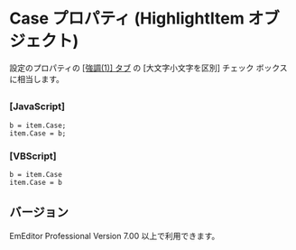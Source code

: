 # Case プロパティ (HighlightItem オブジェクト)

設定のプロパティの [\[強調(1)\] タブ](../../dlg/properties/highlight1/index) の
\[大文字小文字を区別\] チェック ボックスに相当します。

## 

### \[JavaScript\]

```
b = item.Case;
item.Case = b;
```

### \[VBScript\]

```
b = item.Case
item.Case = b
```

## バージョン

EmEditor Professional Version 7.00 以上で利用できます。
